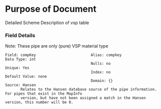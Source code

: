 # Purpose of Document #
Detailed Scheme Description of vsp table
### Field Details ###
Note: These pipe are only (pure) VSP material type
```
Field: compKey                         Alias: compkey              Data Type: int               
                                       Nulls: no                   Unique: Yes                 
                                       Index: no                   Default Value: none
                                       Domain: {}                  Source: Hansen
       Relates to the Hansen database source of the pipe information.  For pipes that exist in the MapInfo 
       version, but have not been assigned a match in the Hansen version, this number will be 0.
```